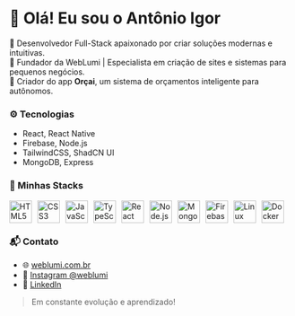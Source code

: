 # 👋 Olá! Eu sou o Antônio Igor

🚀 Desenvolvedor Full-Stack apaixonado por criar soluções modernas e intuitivas.  
💼 Fundador da WebLumi | Especialista em criação de sites e sistemas para pequenos negócios.  
📱 Criador do app **Orçai**, um sistema de orçamentos inteligente para autônomos.

### ⚙️ Tecnologias
- React, React Native
- Firebase, Node.js
- TailwindCSS, ShadCN UI
- MongoDB, Express

### 🚀 Minhas Stacks

<div style="display: flex; gap: 10px; flex-wrap: wrap;">
  <img src="https://cdn.jsdelivr.net/gh/devicons/devicon/icons/html5/html5-original.svg" height="40" alt="HTML5"/>
  <img src="https://cdn.jsdelivr.net/gh/devicons/devicon/icons/css3/css3-original.svg" height="40" alt="CSS3"/>
  <img src="https://cdn.jsdelivr.net/gh/devicons/devicon/icons/javascript/javascript-original.svg" height="40" alt="JavaScript"/>
  <img src="https://cdn.jsdelivr.net/gh/devicons/devicon/icons/typescript/typescript-original.svg" height="40" alt="TypeScript"/>
  <img src="https://cdn.jsdelivr.net/gh/devicons/devicon/icons/react/react-original.svg" height="40" alt="React"/>
  <img src="https://cdn.jsdelivr.net/gh/devicons/devicon/icons/nodejs/nodejs-original.svg" height="40" alt="Node.js"/>
  <img src="https://cdn.jsdelivr.net/gh/devicons/devicon/icons/mongodb/mongodb-original.svg" height="40" alt="MongoDB"/>
  <img src="https://cdn.jsdelivr.net/gh/devicons/devicon/icons/firebase/firebase-plain.svg" height="40" alt="Firebase"/>
  <img src="https://cdn.jsdelivr.net/gh/devicons/devicon/icons/linux/linux-original.svg" height="40" alt="Linux"/>
  <img src="https://cdn.jsdelivr.net/gh/devicons/devicon/icons/docker/docker-original.svg" height="40" alt="Docker"/>
</div>


### 📬 Contato
- 🌐 [weblumi.com.br](https://weblumi.com.br)
- 📸 [Instagram @weblumi](https://instagram.com/weblumi)
- 💼 [LinkedIn](https://linkedin.com/in/seu-usuario)

> Em constante evolução e aprendizado!
